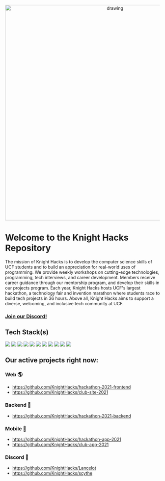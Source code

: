 <p align="center">
  <img src="https://user-images.githubusercontent.com/77477100/133693511-fdc400da-f725-4aa8-b147-6a0b1f640e41.png" alt="drawing" width="700"/>
</p>

# Welcome to the Knight Hacks Repository

The mission of Knight Hacks is to develop the computer science skills of UCF students and to build an appreciation for real-world uses of programming. We provide weekly workshops on cutting-edge technologies, programming, tech interviews, and career development. Members receive career guidance through our mentorship program, and develop their skills in our projects program. Each year, Knight Hacks hosts UCF's largest hackathon, a technology fair and invention marathon where students race to build tech projects in 36 hours. Above all, Knight Hacks aims to support a diverse, welcoming, and inclusive tech community at UCF.

### **[Join our Discord!](https://discord.gg/W9uM5ESFCK)**

## Tech Stack(s)
<p>
  <img src="https://img.shields.io/badge/Backend-Python-blueviolet?logoColor=white&logo=python">
  <img src="https://img.shields.io/badge/Backend-Flask-blueviolet?logoColor=white&logo=flask">
  <img src="https://img.shields.io/badge/Backend-MongoDB-blueviolet?logoColor=white&logo=mongodb">
  <img src="https://img.shields.io/badge/Frontend-JavaScript-blueviolet?logoColor=white&logo=javascript">
  <img src="https://img.shields.io/badge/Frontend%20Framework-React.js-blueviolet?logoColor=white&logo=react">
  <img src="https://img.shields.io/badge/Frontend%20CSS-TailwindCSS-blueviolet?logoColor=white&logo=tailwindcss">
  <img src="https://img.shields.io/badge/Mobile-TypeScript-blueviolet?logoColor=white&logo=typescript">
  <img src="https://img.shields.io/badge/Mobile%20Framework-React%20Native-blueviolet?logoColor=white&logo=react">
  <img src="https://img.shields.io/badge/Mobile%20Framework-Flutter-blueviolet?logoColor=white&logo=flutter">
  <img src="https://img.shields.io/badge/Discord%20Bot-TypeScript-blueviolet?logoColor=white&logo=typescript">
  <img src="https://img.shields.io/badge/Discord%20Bot%20Framework-discord.js-blueviolet?logoColor=white&logo=discord">
</p>

## Our active projects right now:

### Web 🌎

- https://github.com/KnightHacks/hackathon-2021-frontend
- https://github.com/KnightHacks/club-site-2021

### Backend 📡

- https://github.com/KnightHacks/hackathon-2021-backend

### Mobile 📱

- https://github.com/KnightHacks/hackathon-app-2021
- https://github.com/KnightHacks/club-app-2021

### Discord 👾

- https://github.com/KnightHacks/Lancelot
- https://github.com/KnightHacks/scythe

